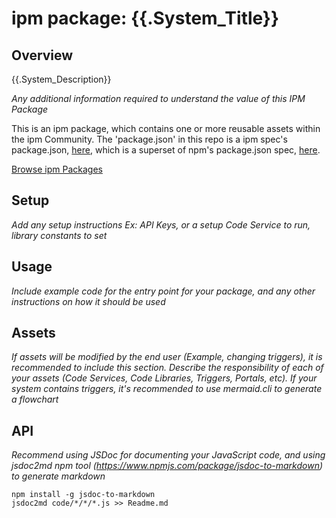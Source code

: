 # ipm package: {{.System_Title}}

## Overview

{{.System_Description}}

_Any additional information required to understand the value of this IPM Package_

This is an ipm package, which contains one or more reusable assets within the ipm Community. The 'package.json' in this repo is a ipm spec's package.json, [here](https://docs.clearblade.com/v/3/6-ipm/spec), which is a superset of npm's package.json spec, [here](https://docs.npmjs.com/files/package.json).

[Browse ipm Packages](https://ipm.clearblade.com)

## Setup

_Add any setup instructions_
_Ex:  API Keys, or a setup Code Service to run, library constants to set_

## Usage

_Include example code for the entry point for your package, and any other instructions on how it should be used_

## Assets

_If assets will be modified by the end user (Example, changing triggers), it is recommended to include this section. Describe the responsibility of each of your assets (Code Services, Code Libraries, Triggers, Portals, etc). If your system contains triggers, it's recommended to use mermaid.cli to generate a flowchart_
	
## API

_Recommend using JSDoc for documenting your JavaScript code, and using jsdoc2md npm tool (https://www.npmjs.com/package/jsdoc-to-markdown) to generate markdown_

```
npm install -g jsdoc-to-markdown
jsdoc2md code/*/*/*.js >> Readme.md
```
